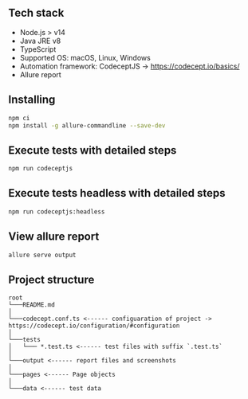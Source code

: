 ## Tech stack

- Node.js > v14
- Java JRE v8
- TypeScript
- Supported OS: macOS, Linux, Windows
- Automation framework: CodeceptJS -> https://codecept.io/basics/
- Allure report

## Installing

```bash
npm ci
npm install -g allure-commandline --save-dev
```

## Execute tests with detailed steps

```bash
npm run codeceptjs
```

## Execute tests headless with detailed steps

```bash
npm run codeceptjs:headless
```

## View allure report

```bash
allure serve output
```

## Project structure

```
root
└───README.md
│
└───codecept.conf.ts <------ configuaration of project -> https://codecept.io/configuration/#configuration   
│
└───tests
│   └─── *.test.ts <------ test files with suffix `.test.ts`
│   
└───output <------ report files and screenshots
│   
└───pages <------ Page objects
│   
└───data <------ test data
```
